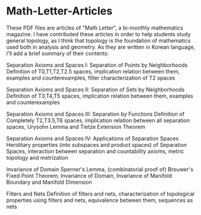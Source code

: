 # Math-Letter-Articles
These PDF files are articles of "Math Letter", a bi-monthly mathematics magazine.
I have contributed these articles in order to help students study general topology, as I think that topology is the foundation of mathematics used both in analysis and geometry.
As they are written in Korean language, I'll add a brief summary of their contents:

Separation Axioms and Spaces I: Separation of Points by Neighborhoods
Definition of T0,T1,T2,T2.5 spaces, implication relation between them, examples and counterexamples, filter characterization of T2 spaces

Separation Axioms and Spaces II: Separation of Sets by Neighborhoods
Definition of T3,T4,T5 spaces, implication relation between them, examples and counterexamples

Separation Axioms and Spaces III: Separation by Functions
Definition of Completely T2,T3.5,T6 spaces, implication relation between all separation spaces, Urysohn Lemma and Tietze Extension Theorem

Separation Axioms and Spaces IV: Applications of Separation Spaces
Heriditary properties (into subspaces and product spaces) of Separation Spaces, interaction between separation and countability axioms, metric topology and metrization

Invariance of Domain
Sperner's Lemma, (combinatorial proof of) Brouwer's Fixed Point Theorem, Invariance of Domain, Invariance of Manifold Boundary and Manifold Dimension

Filters and Nets
Definition of filters and nets, characterization of topological properties using filters and nets, equivalence between them, sequences as nets
